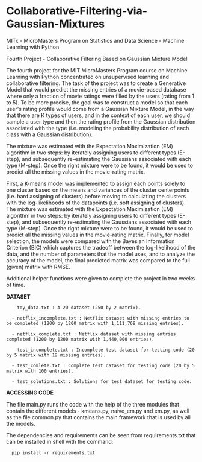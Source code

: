 # Collaborative-Filtering-via-Gaussian-Mixtures
MITx - MicroMasters Program on Statistics and Data Science - Machine Learning with Python

Fourth Project - Collaborative Filtering Based on Gaussian Mixture Model

The fourth project for the MIT MicroMasters Program course on Machine Learning with Python concentrated on
unsupervised learning and collaborative filtering. The task of the project was to create a Generative Model that would predict
the missing entries of a movie-based database where only a fraction of movie ratings were filled by the users (rating from 1 to 5).
To be more precise, the goal was to construct a model so that each user's rating profile would come from a Gaussian Mixture Model, in the way that
there are K types of users, and in the context of each user, we should sample a user type and then the rating profile
from the Gaussian distribution associated with the type (i.e. modeling the probability distribution of each class with a Gaussian distribution).

The mixture was estimated with the Expectation Maximization (EM) algorithm in two steps: by iterately assigning users to different types (E-step),
and subsequently re-estimating the Gaussians associated with each type (M-step). Once the right mixture were to be found,
it would be used to predict all the missing values in the movie-rating matrix.

First, a K-means model was implemented to assign each points solely to one cluster based on the means and variances of the cluster centerpoints
(i.e. hard assigning of clusters) before moving to calculating the clusters with the log-likelihoods of the datapoints (i.e. soft assigning of clusters).
The mixture was estimated with the Expectation Maximization (EM) algorithm in two steps: by iterately assigning users to different types (E-step),
and subsequently re-estimating the Gaussians associated with each type (M-step). Once the right mixture were to be found,
it would be used to predict all the missing values in the movie-rating matrix. Finally, for model selection, the models were compared
with the Bayesian Information Criterion (BIC) which captures the tradeoff between the log-likelihood of the data,
and the number of parameters that the model uses, and to analyze the accuracy of the model, the final predicted matrix was compared
to the full (given) matrix with RMSE. 

Additional helper functions were given to complete the project in two weeks of time.

**DATASET**

      - toy_data.txt : A 2D dataset (250 by 2 matrix).
      
      - netflix_incomplete.txt : Netflix dataset with missing entries to be completed (1200 by 1200 matrix with 1,111,768 missing entries).
      
      - netflix_complete.txt : Netflix dataset with missing entries completed (1200 by 1200 matrix with 1,440,000 entries).
      
      - test_incomplete.txt : Incomplete test dataset for testing code (20 by 5 matrix with 19 missing entries).
      
      - test_comlete.txt : Complete test dataset for testing code (20 by 5 matrix with 100 entries).
      
      - test_solutions.txt : Solutions for test dataset for testing code.

**ACCESSING CODE**

The file main.py runs the code with the help of the three modules that contain the different models - kmeans.py, naive_em.py and em.py, as well as the file common.py that contains the main framework that is used by all the models.

The dependencies and requirements can be seen from requirements.txt that can be installed in shell with the command:

      pip install -r requirements.txt
